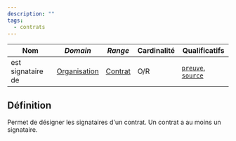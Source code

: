 ```yaml
---
description: ""
tags:
  - contrats
---
```


| **Nom**           | ***Domain***                                            | ***Range***                             | **Cardinalité** | **Qualificatifs**                            |
| ----------------- | ------------------------------------------------------- | --------------------------------------- | --------------- | -------------------------------------------- |
| est signataire de | [Organisation](../Classes/Organisation/Organisation.md) | [Contrat](../Classes/Preuve/Contrat.md) | O/R             | [`preuve`](preuve.md), [`source`](source.md) |

## Définition

Permet de désigner les signataires d'un contrat. Un contrat a au moins un signataire.
